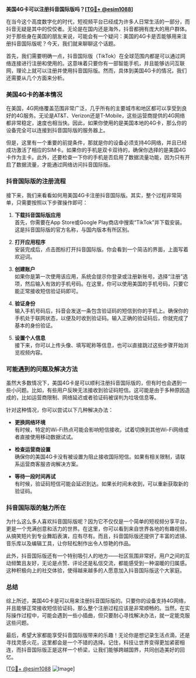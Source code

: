 **美国4G卡可以注册抖音国际版吗？[[TG💪+ @esim1088](https://t.me/s/esim1088)]**

在当今这个高度数字化的时代，短视频平台已经成为许多人日常生活的一部分，而抖音无疑是其中的佼佼者。无论是在国内还是海外，抖音都拥有庞大的用户群体。对于那些身在美国的朋友来说，可能会有一个疑问：美国的4G卡是否能够用来注册抖音国际版呢？今天，我们就来聊聊这个话题。

首先，我们需要明确一点，抖音国际版（TikTok）在全球范围内都是可以通过网络连接进行注册和使用的。这意味着只要你有一部智能手机，并且能够访问互联网，理论上就可以注册并使用抖音国际版。然而，具体到美国4G卡的情况，我们还需要从几个方面来分析。

### 美国4G卡的基本情况

在美国，4G网络覆盖范围非常广泛，几乎所有的主要城市和地区都可以享受到良好的4G服务。无论是AT&T、Verizon还是T-Mobile，这些运营商提供的4G网络都非常稳定，速度也相当快。因此，如果你使用的是美国本地的4G卡，那么你的设备完全可以连接到抖音国际版的服务器上。

但是，这里有一个重要的前提条件，那就是你的设备必须支持4G网络，并且已经成功激活了相应的SIM卡。如果你的手机是双卡双待的，确保你选择的是美国4G卡作为主卡。此外，还要检查一下你的手机是否启用了数据流量功能，因为只有开启了数据流量，才能通过网络访问抖音国际版。

### 抖音国际版的注册流程

接下来，我们来看看如何用美国4G卡注册抖音国际版。其实，整个过程非常简单，只需要按照以下步骤操作即可：

1. **下载抖音国际版应用**  
   首先，你需要在App Store或Google Play商店中搜索“TikTok”并下载安装。这是抖音国际版的官方名称，与国内版本有所区别。

2. **打开应用程序**  
   安装完成后，点击图标打开抖音国际版。你会看到一个简洁的界面，上面写着欢迎词。

3. **创建账户**  
   如果你是第一次使用该应用，系统会提示你登录或注册新账号。选择“注册”选项，然后输入有效的手机号码。在这里，你可以使用美国的手机号码，只要它能正常接收短信验证码即可。

4. **验证身份**  
   输入手机号码后，抖音会发送一条包含验证码的短信到你的手机上。确保你的手机处于联网状态，以便及时收到验证码。输入正确的验证码后，你就完成了基本的身份验证。

5. **设置个人信息**  
   接下来，你可以上传头像、填写昵称等信息，也可以直接跳过这些步骤开始浏览视频内容。

### 可能遇到的问题及解决方法

虽然大多数情况下，美国4G卡是可以顺利注册抖音国际版的，但有时也会遇到一些小问题。比如，有些用户反映无法接收到验证码短信。这可能是由于多种原因造成的，比如运营商限制、网络延迟或者验证码被误判为垃圾信息等。

针对这种情况，你可以尝试以下几种解决办法：

- **更换网络环境**  
  有时候，特定的Wi-Fi热点可能会影响短信接收。试着切换到其他Wi-Fi网络或者直接使用移动数据试试。

- **检查运营商设置**  
  确保你的美国4G卡没有被设置为阻止接收国际短信。如果有相关限制，请联系运营商客服咨询解决方案。

- **等待一段时间再试**  
  有时候，验证码短信可能会延迟到达。如果长时间未收到，可以重新获取新的验证码。

### 抖音国际版的魅力所在

为什么这么多人喜欢抖音国际版呢？因为它不仅仅是一个简单的短视频分享平台，更是一个充满创意和活力的世界。在这里，你可以看到来自世界各地的有趣视频，从搞笑短片到专业舞蹈表演，应有尽有。而且，抖音国际版还提供了丰富的滤镜、音乐库以及编辑工具，让你轻松制作出令人惊艳的作品。

此外，抖音国际版还有一个特别吸引人的地方——社区氛围非常好。用户之间的互动频繁且友好，无论是点赞、评论还是私信交流，都能感受到一种温暖的归属感。这种积极向上的社交体验，使得越来越多的人愿意加入抖音国际版这个大家庭。

### 总结

综上所述，美国4G卡是可以用来注册抖音国际版的。只要你的设备支持4G网络，并且能够正常接收短信验证码，那么整个注册过程应该是非常顺畅的。当然，在实际操作过程中，可能会遇到一些小插曲，但只要耐心寻找解决办法，就一定能克服这些问题。

最后，希望大家都能享受抖音国际版带来的乐趣！无论你是想记录生活点滴，还是寻找灵感火花，这里都会是一个不错的选择。记住，科技让世界变得更加紧密相连，而抖音国际版正是这样一个桥梁，让我们能够跨越国界，共同创造美好的回忆。

[[TG💪+ @esim1088](https://t.me/s/esim1088) ![Image](https://i.postimg.cc/4NQfJmqS/Snipaste-2025-05-13-00-14-12.png)]
